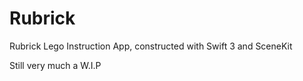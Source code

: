 # Rubrick
Rubrick Lego Instruction App, constructed with Swift 3 and SceneKit

Still very much a W.I.P
